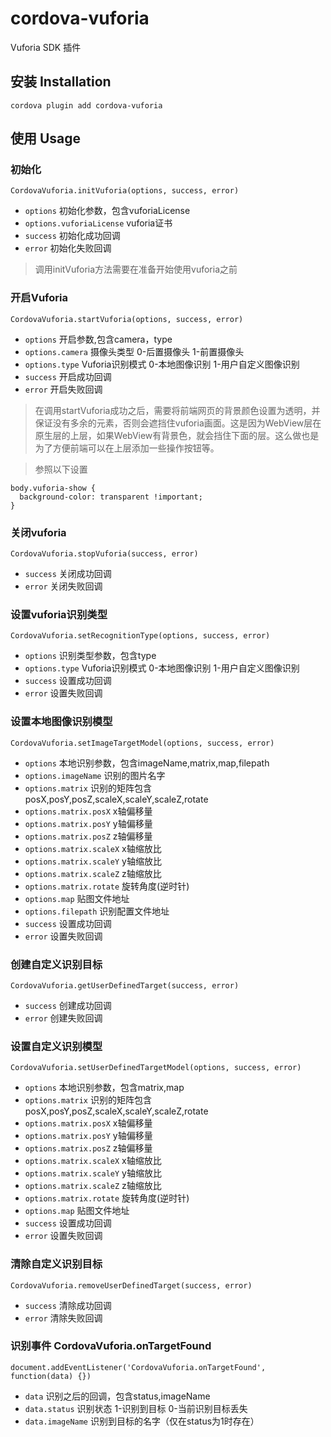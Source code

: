 # cordova-vuforia
Vuforia SDK 插件

## 安装 Installation
`cordova plugin add cordova-vuforia`

## 使用 Usage
### 初始化

`CordovaVuforia.initVuforia(options, success, error)`
* `options` 初始化参数，包含vuforiaLicense
* `options.vuforiaLicense` vuforia证书
* `success` 初始化成功回调
* `error` 初始化失败回调

>调用initVuforia方法需要在准备开始使用vuforia之前

### 开启Vuforia

`CordovaVuforia.startVuforia(options, success, error)`
* `options` 开启参数,包含camera，type
* `options.camera` 摄像头类型 0-后置摄像头 1-前置摄像头
* `options.type` Vuforia识别模式 0-本地图像识别 1-用户自定义图像识别
* `success` 开启成功回调
* `error` 开启失败回调
  
>在调用startVuforia成功之后，需要将前端网页的背景颜色设置为透明，并保证没有多余的元素，否则会遮挡住vuforia画面。这是因为WebView层在原生层的上层，如果WebView有背景色，就会挡住下面的层。这么做也是为了方便前端可以在上层添加一些操作按钮等。

>参照以下设置
```
body.vuforia-show {
  background-color: transparent !important;
}
```

### 关闭vuforia

`CordovaVuforia.stopVuforia(success, error)`
* `success` 关闭成功回调
* `error` 关闭失败回调

### 设置vuforia识别类型
`CordovaVuforia.setRecognitionType(options, success, error)`
* `options` 识别类型参数，包含type
* `options.type` Vuforia识别模式 0-本地图像识别 1-用户自定义图像识别
* `success` 设置成功回调
* `error` 设置失败回调

### 设置本地图像识别模型
`CordovaVuforia.setImageTargetModel(options, success, error)`
* `options` 本地识别参数，包含imageName,matrix,map,filepath
* `options.imageName` 识别的图片名字
* `options.matrix` 识别的矩阵包含 posX,posY,posZ,scaleX,scaleY,scaleZ,rotate
* `options.matrix.posX` x轴偏移量
* `options.matrix.posY` y轴偏移量
* `options.matrix.posZ` z轴偏移量
* `options.matrix.scaleX` x轴缩放比
* `options.matrix.scaleY` y轴缩放比
* `options.matrix.scaleZ` z轴缩放比
* `options.matrix.rotate` 旋转角度(逆时针)
* `options.map` 贴图文件地址
* `options.filepath` 识别配置文件地址
* `success` 设置成功回调
* `error` 设置失败回调

### 创建自定义识别目标
`CordovaVuforia.getUserDefinedTarget(success, error)`
* `success` 创建成功回调
* `error` 创建失败回调

### 设置自定义识别模型
`CordovaVuforia.setUserDefinedTargetModel(options, success, error)`
* `options` 本地识别参数，包含matrix,map
* `options.matrix` 识别的矩阵包含 posX,posY,posZ,scaleX,scaleY,scaleZ,rotate
* `options.matrix.posX` x轴偏移量
* `options.matrix.posY` y轴偏移量
* `options.matrix.posZ` z轴偏移量
* `options.matrix.scaleX` x轴缩放比
* `options.matrix.scaleY` y轴缩放比
* `options.matrix.scaleZ` z轴缩放比
* `options.matrix.rotate` 旋转角度(逆时针)
* `options.map` 贴图文件地址
* `success` 设置成功回调
* `error` 设置失败回调

### 清除自定义识别目标
`CordovaVuforia.removeUserDefinedTarget(success, error)`
* `success` 清除成功回调
* `error` 清除失败回调

### 识别事件 CordovaVuforia.onTargetFound
`document.addEventListener('CordovaVuforia.onTargetFound', function(data) {})`
* `data` 识别之后的回调，包含status,imageName
* `data.status` 识别状态 1-识别到目标 0-当前识别目标丢失
* `data.imageName` 识别到目标的名字（仅在status为1时存在）